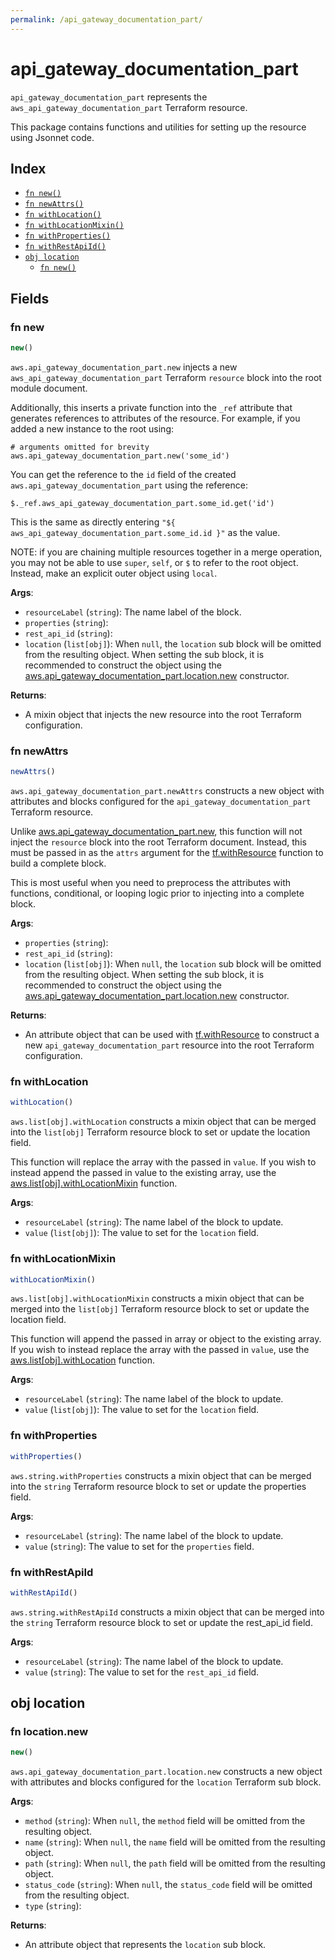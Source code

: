 ```yaml
---
permalink: /api_gateway_documentation_part/
---
```


# api_gateway_documentation_part

`api_gateway_documentation_part` represents the `aws_api_gateway_documentation_part` Terraform resource.



This package contains functions and utilities for setting up the resource using Jsonnet code.


## Index

* [`fn new()`](#fn-new)
* [`fn newAttrs()`](#fn-newattrs)
* [`fn withLocation()`](#fn-withlocation)
* [`fn withLocationMixin()`](#fn-withlocationmixin)
* [`fn withProperties()`](#fn-withproperties)
* [`fn withRestApiId()`](#fn-withrestapiid)
* [`obj location`](#obj-location)
  * [`fn new()`](#fn-locationnew)

## Fields

### fn new

```ts
new()
```


`aws.api_gateway_documentation_part.new` injects a new `aws_api_gateway_documentation_part` Terraform `resource`
block into the root module document.

Additionally, this inserts a private function into the `_ref` attribute that generates references to attributes of the
resource. For example, if you added a new instance to the root using:

    # arguments omitted for brevity
    aws.api_gateway_documentation_part.new('some_id')

You can get the reference to the `id` field of the created `aws.api_gateway_documentation_part` using the reference:

    $._ref.aws_api_gateway_documentation_part.some_id.get('id')

This is the same as directly entering `"${ aws_api_gateway_documentation_part.some_id.id }"` as the value.

NOTE: if you are chaining multiple resources together in a merge operation, you may not be able to use `super`, `self`,
or `$` to refer to the root object. Instead, make an explicit outer object using `local`.

**Args**:
  - `resourceLabel` (`string`): The name label of the block.
  - `properties` (`string`): 
  - `rest_api_id` (`string`): 
  - `location` (`list[obj]`):  When `null`, the `location` sub block will be omitted from the resulting object. When setting the sub block, it is recommended to construct the object using the [aws.api_gateway_documentation_part.location.new](#fn-api_gateway_documentation_partlocationnew) constructor.

**Returns**:
- A mixin object that injects the new resource into the root Terraform configuration.


### fn newAttrs

```ts
newAttrs()
```


`aws.api_gateway_documentation_part.newAttrs` constructs a new object with attributes and blocks configured for the `api_gateway_documentation_part`
Terraform resource.

Unlike [aws.api_gateway_documentation_part.new](#fn-api_gateway_documentation_partnew), this function will not inject the `resource`
block into the root Terraform document. Instead, this must be passed in as the `attrs` argument for the
[tf.withResource](https://github.com/tf-libsonnet/core/tree/main/docs#fn-withresource) function to build a complete block.

This is most useful when you need to preprocess the attributes with functions, conditional, or looping logic prior to
injecting into a complete block.

**Args**:
  - `properties` (`string`): 
  - `rest_api_id` (`string`): 
  - `location` (`list[obj]`):  When `null`, the `location` sub block will be omitted from the resulting object. When setting the sub block, it is recommended to construct the object using the [aws.api_gateway_documentation_part.location.new](#fn-api_gateway_documentation_partlocationnew) constructor.

**Returns**:
  - An attribute object that can be used with [tf.withResource](https://github.com/tf-libsonnet/core/tree/main/docs#fn-withresource) to construct a new `api_gateway_documentation_part` resource into the root Terraform configuration.


### fn withLocation

```ts
withLocation()
```

`aws.list[obj].withLocation` constructs a mixin object that can be merged into the `list[obj]`
Terraform resource block to set or update the location field.

This function will replace the array with the passed in `value`. If you wish to instead append the
passed in value to the existing array, use the [aws.list[obj].withLocationMixin](TODO) function.


**Args**:
  - `resourceLabel` (`string`): The name label of the block to update.
  - `value` (`list[obj]`): The value to set for the `location` field.


### fn withLocationMixin

```ts
withLocationMixin()
```

`aws.list[obj].withLocationMixin` constructs a mixin object that can be merged into the `list[obj]`
Terraform resource block to set or update the location field.

This function will append the passed in array or object to the existing array. If you wish
to instead replace the array with the passed in `value`, use the [aws.list[obj].withLocation](TODO)
function.


**Args**:
  - `resourceLabel` (`string`): The name label of the block to update.
  - `value` (`list[obj]`): The value to set for the `location` field.


### fn withProperties

```ts
withProperties()
```

`aws.string.withProperties` constructs a mixin object that can be merged into the `string`
Terraform resource block to set or update the properties field.



**Args**:
  - `resourceLabel` (`string`): The name label of the block to update.
  - `value` (`string`): The value to set for the `properties` field.


### fn withRestApiId

```ts
withRestApiId()
```

`aws.string.withRestApiId` constructs a mixin object that can be merged into the `string`
Terraform resource block to set or update the rest_api_id field.



**Args**:
  - `resourceLabel` (`string`): The name label of the block to update.
  - `value` (`string`): The value to set for the `rest_api_id` field.


## obj location



### fn location.new

```ts
new()
```


`aws.api_gateway_documentation_part.location.new` constructs a new object with attributes and blocks configured for the `location`
Terraform sub block.



**Args**:
  - `method` (`string`):  When `null`, the `method` field will be omitted from the resulting object.
  - `name` (`string`):  When `null`, the `name` field will be omitted from the resulting object.
  - `path` (`string`):  When `null`, the `path` field will be omitted from the resulting object.
  - `status_code` (`string`):  When `null`, the `status_code` field will be omitted from the resulting object.
  - `type` (`string`): 

**Returns**:
  - An attribute object that represents the `location` sub block.
